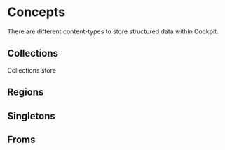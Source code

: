 # Concepts

There are different content-types to store structured data within Cockpit.

## Collections

Collections store 

## Regions <Badge text="deprecated" type="warning" vertical="middle"/>


## Singletons <Badge text="> 0.6.0" type="tip" vertical="middle"/>


## Froms